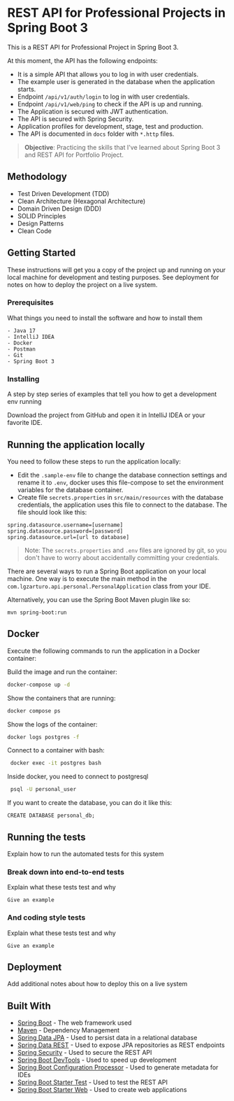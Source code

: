 # REST API for Professional Projects in Spring Boot 3

This is a REST API for Professional Project in Spring Boot 3.

At this moment, the API has the following endpoints:

- It is a simple API that allows you to log in with user credentials.
- The example user is generated in the database when the application starts.
- Endpoint `/api/v1/auth/login` to log in with user credentials.
- Endpoint `/api/v1/web/ping` to check if the API is up and running.
- The Application is secured with JWT authentication.
- The API is secured with Spring Security.
- Application profiles for development, stage, test and production.
- The API is documented in `docs` folder with `*.http` files.

> **Objective**: Practicing the skills that I've learned about Spring Boot 3 and REST API for Portfolio Project.

## Methodology

- Test Driven Development (TDD)
- Clean Architecture (Hexagonal Architecture)
- Domain Driven Design (DDD)
- SOLID Principles
- Design Patterns
- Clean Code

## Getting Started

These instructions will get you a copy of the project up and running on your local machine for development and testing purposes. See deployment for notes on how to deploy the project on a live system.

### Prerequisites

What things you need to install the software and how to install them

```
- Java 17
- IntelliJ IDEA
- Docker
- Postman
- Git
- Spring Boot 3
```

### Installing

A step by step series of examples that tell you how to get a development env running

Download the project from GitHub and open it in IntelliJ IDEA or your favorite IDE.

## Running the application locally

You need to follow these steps to run the application locally:

- Edit the `.sample-env` file to change the database connection settings and rename it to `.env`, docker uses this file-compose to set the environment variables for the database container.
- Create file `secrets.properties` in `src/main/resources` with the database credentials, the application uses this file to connect to the database. The file should look like this:

```
spring.datasource.username=[username]
spring.datasource.password=[password]
spring.datasource.url=[url to database]
```

> Note: The `secrets.properties` and `.env` files are ignored by git, so you don't have to worry about accidentally committing your credentials.

There are several ways to run a Spring Boot application on your local machine. One way is to execute the main method in the `com.lgzarturo.api.personal.PersonalApplication` class from your IDE.

Alternatively, you can use the Spring Boot Maven plugin like so:

```
mvn spring-boot:run
```

## Docker

Execute the following commands to run the application in a Docker container:

Build the image and run the container:

```bash
docker-compose up -d
```

Show the containers that are running:

```bash
docker compose ps
```

Show the logs of the container:

```bash
docker logs postgres -f
```

Connect to a container with bash:

```bash
 docker exec -it postgres bash
```

Inside docker, you need to connect to postgresql

```bash
 psql -U personal_user
```

If you want to create the database, you can do it like this:

```postgresql
CREATE DATABASE personal_db;
```

## Running the tests

Explain how to run the automated tests for this system

### Break down into end-to-end tests

Explain what these tests test and why

```
Give an example
```

### And coding style tests

Explain what these tests test and why

```
Give an example
```

## Deployment

Add additional notes about how to deploy this on a live system

## Built With

* [Spring Boot](https://spring.io/projects/spring-boot) - The web framework used
* [Maven](https://maven.apache.org/) - Dependency Management
* [Spring Data JPA](https://spring.io/projects/spring-data-jpa) - Used to persist data in a relational database
* [Spring Data REST](https://spring.io/projects/spring-data-rest) - Used to expose JPA repositories as REST endpoints
* [Spring Security](https://spring.io/projects/spring-security) - Used to secure the REST API
* [Spring Boot DevTools](https://docs.spring.io/spring-boot/docs/current/reference/html/using-boot-devtools.html) - Used to speed up development
* [Spring Boot Configuration Processor](https://docs.spring.io/spring-boot/docs/current/reference/html/configuration-metadata.html) - Used to generate metadata for IDEs
* [Spring Boot Starter Test](https://docs.spring.io/spring-boot/docs/current/reference/html/boot-features-testing.html) - Used to test the REST API
* [Spring Boot Starter Web](https://docs.spring.io/spring-boot/docs/current/reference/htmlsingle/#boot-features-developing-web-applications) - Used to create web applications
